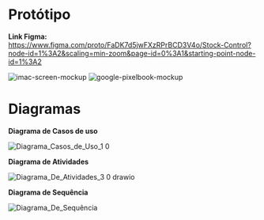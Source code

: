 # Protótipo

**Link Figma:**
https://www.figma.com/proto/FaDK7d5jwFXzRPrBCD3V4o/Stock-Control?node-id=1%3A2&scaling=min-zoom&page-id=0%3A1&starting-point-node-id=1%3A2

![imac-screen-mockup](https://user-images.githubusercontent.com/65633856/206039889-d0402014-a097-4013-8b58-25869d3ac7a9.png)
![google-pixelbook-mockup](https://user-images.githubusercontent.com/65633856/206039966-9afb151d-ef76-40ac-9058-5649ed7971d1.png)

# Diagramas
**Diagrama de Casos de uso**

![Diagrama_Casos_de_Uso_1 0](https://user-images.githubusercontent.com/65633856/197900070-dc4f7683-e10f-42d4-8f2f-16441060d922.svg)


**Diagrama de Atividades**

![Diagrama_De_Atividades_3 0 drawio](https://user-images.githubusercontent.com/65633856/197905657-251f662a-9afe-4361-8591-ea67ab7d5a47.svg)


**Diagrama de Sequência**

![Diagrama_De_Sequência](https://user-images.githubusercontent.com/65633856/197905089-8f8a8d7a-bc3b-4773-bc87-97e042f3dc6c.png)
